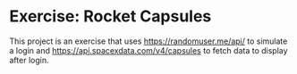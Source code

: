 # Exercise: Rocket Capsules

This project is an exercise that uses https://randomuser.me/api/ to simulate a login and https://api.spacexdata.com/v4/capsules to fetch data to display after login.
